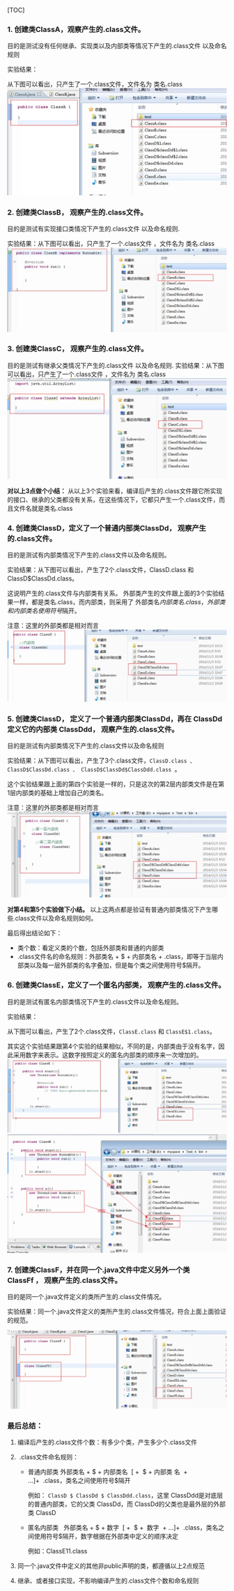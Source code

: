 [TOC]
### 1. 创建类ClassA，观察产生的.class文件。
目的是测试没有任何继承、实现类以及内部类等情况下产生的.class文件 以及命名规则

实验结果：

从下图可以看出，只产生了一个.class文件，文件名为 类名.class
![16fe11bade122f800c795bf564dfcf9d](Java编译后产生class文件的命名规则.resources/4D22E02D-4A32-4055-B606-9CE888E1BFA8.png)

### 2. 创建类ClassB， 观察产生的.class文件。

目的是测试有实现接口类情况下产生的.class文件 以及命名规则.

实验结果：从下图可以看出，只产生了一个.class文件 ，文件名为 类名.class
![6baf337380043183880b4fc76041cea1](Java编译后产生class文件的命名规则.resources/500A05B4-381B-44E0-A188-C5F14353B0BE.png)

### 3. 创建类ClassC， 观察产生的.class文件。
目的是测试有继承父类情况下产生的.class文件 以及命名规则.
实验结果：从下图可以看出，只产生了一个.class文件 ，文件名为 类名.class
![258ac8d00550c7c4ac85c9a1f297fbc8](Java编译后产生class文件的命名规则.resources/80760C89-EBC3-411C-A4D7-540D82BA602D.png)

**对以上3点做个小结：**
从以上3个实验来看，编译后产生的.class文件跟它所实现的接口、继承的父类都没有关系，在这些情况下，它都只产生一个.class文件，而且文件名就是类名.class


### 4. 创建类ClassD，定义了一个普通内部类ClassDd， 观察产生的.class文件。
目的是测试有内部类情况下产生的.class文件以及命名规则。

实验结果：从下图可以看出，产生了2个.class文件，ClassD.class 和 ClassD$ClassDd.class。

这说明产生的.class文件与内部类有关系。
外部类产生的文件跟上面的3个实验结果一样，都是类名.class，而内部类，则采用了 外部类名$内部类名.class，外部类和内部类名使用符号$隔开。

注意：这里的外部类都是相对而言
![89455811bf0f7253c12a52c965d7edd8](Java编译后产生class文件的命名规则.resources/1BBFA75E-A1AD-4C28-A1C3-51C5892CF855.png)
### 5. 创建类ClassD， 定义了一个普通内部类ClassDd，再在 ClassDd定义它的内部类 ClassDdd， 观察产生的.class文件。

目的是测试有内部类情况下产生的.class文件以及命名规则

实验结果：从下图可以看出，产生了3个.class文件，`ClassD.class 、 ClassD$ClassDd.class 、 ClassD$ClassDd$ClassDdd.class `。

这个实验结果跟上面的第四个实验是一样的，只是这次的第2层内部类文件是在第1层内部类的基础上增加自己的类名。

注意：这里的外部类都是相对而言
![2c73a8f46754c434938c74fa2b9efb58](Java编译后产生class文件的命名规则.resources/AA0994A0-6D82-4CD2-BCEB-4D344857A879.png)

**对第4和第5个实验做下小结。**
以上这两点都是验证有普通内部类情况下产生哪些.class文件以及命名规则如何。

最后得出结论如下：
* 类个数：看定义类的个数，包括外部类和普通的内部类
* .class文件名的命名规则：外部类名 + $ + 内部类名 + .class，即等于当层内部类以及每一层外部类的名字叠加，但是每个类之间使用符号$隔开。

### 6. 创建类ClassE，定义了一个匿名内部类， 观察产生的.class文件。

目的是测试有匿名内部类情况下产生的.class文件以及命名规则。

实验结果：

从下图可以看出，产生了2个.class文件，`ClassE.class` 和 `ClassE$1.class`。

其实这个实验结果跟第4个实验的结果相似，不同的是，内部类由于没有名字，因此采用数字来表示。这数字按照定义的匿名内部类的顺序来一次增加的。
![3f16605119a6adce21b062f250254736](Java编译后产生class文件的命名规则.resources/DF112801-6905-45A1-8197-1C27C9672778.png)
![5d7deeddb7ddd75d6225c5f6260bf7e2](Java编译后产生class文件的命名规则.resources/E4C0AA93-142D-48A4-89B2-6ADAA609207C.png)

### 7. 创建类ClassF，并在同一个.java文件中定义另外一个类ClassFf ， 观察产生的.class文件。
目的是同一个.java文件定义的类所产生的.class文件情况。

实验结果：同一个.java文件定义的类所产生的.class文件情况，符合上面上面验证的规范。

![cbf0fb74f055eb0ed77f376a2eb16727](Java编译后产生class文件的命名规则.resources/B63AB7ED-1E8B-43FF-AC2A-9018973CCD76.png)

### 最后总结：
1. 编译后产生的.class文件个数：有多少个类，产生多少个.class文件
2.  .class文件命名规则：
    * 普通内部类 
        外部类名 + $ + 内部类名  [ +  $ + 内部类 名  + ...]+  .class，类名之间使用符号$隔开

        例如： `ClassD $ ClassDd $ ClassDdd.class`，这里 ClassDdd是对底层的普通内部类，它的父类 ClassDd，而 ClassDd的父类也是最外层的外部类 ClassD
   
    * 匿名内部类  
        外部类名 + $ + 数字  [ +  $ +  数字  + ...]+  .class，类名之间使用符号$隔开，数字根据在外部类中定义的顺序决定

        例如：ClassE$1$1.class
 3. 同一个.java文件中定义的其他非public声明的类，都遵循以上2点规范
    
 4. 继承、或者接口实现，不影响编译产生的.class文件个数和命名规则